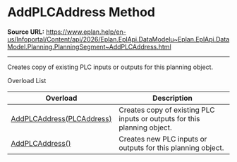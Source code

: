 # AddPLCAddress Method

**Source URL:** https://www.eplan.help/en-us/Infoportal/Content/api/2026/Eplan.EplApi.DataModelu~Eplan.EplApi.DataModel.Planning.PlanningSegment~AddPLCAddress.html

---

Creates copy of existing PLC inputs or outputs for this planning object.

Overload List

| Overload | Description |
| --- | --- |
| [AddPLCAddress(PLCAddress)](Eplan.EplApi.DataModelu~Eplan.EplApi.DataModel.Planning.PlanningSegment~AddPLCAddress(PLCAddress).html) | Creates copy of existing PLC inputs or outputs for this planning object. |
| [AddPLCAddress()](Eplan.EplApi.DataModelu~Eplan.EplApi.DataModel.Planning.PlanningSegment~AddPLCAddress().html) | Creates new PLC inputs or outputs for this planning object. |

